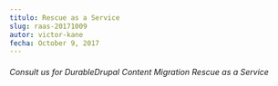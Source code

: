 ```yaml
---
titulo: Rescue as a Service
slug: raas-20171009
autor: victor-kane
fecha: October 9, 2017
--- 
```

###### Consult us for DurableDrupal Content Migration Rescue as a Service
